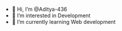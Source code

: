 - 👋 Hi, I’m @Aditya-436
- 👀 I’m interested in Development 
- 🌱 I’m currently learning Web development 


<!---
Aditya-436/Aditya-436 is a ✨ special ✨ repository because its `README.md` (this file) appears on your GitHub profile.
You can click the Preview link to take a look at your changes.
--->
